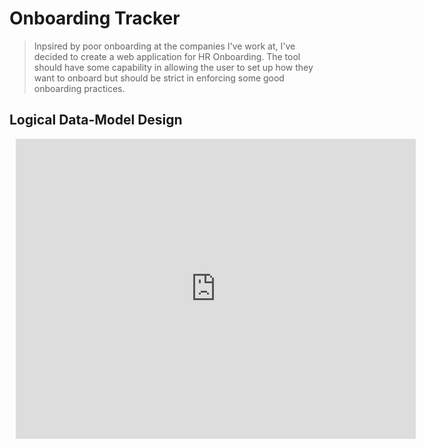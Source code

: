 # Onboarding Tracker

> Inpsired by poor onboarding at the companies I've work at, I've decided to create a web application for HR Onboarding. The tool should have some capability in allowing the user to set up how they want to onboard but should be strict in enforcing some good onboarding practices.

## Logical Data-Model Design

<div style="width: 640px; height: 480px; margin: 10px; position: relative;"><iframe allowfullscreen frameborder="0" style="width:640px; height:480px" src="https://www.lucidchart.com/documents/embeddedchart/61ee60b9-b0bc-4004-9359-e62fe46c5618" id="8ZFJoM9Uxu5j"></iframe></div>
